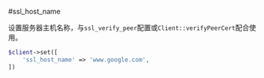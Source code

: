 #ssl_host_name

设置服务器主机名称，与`ssl_verify_peer`配置或`Client::verifyPeerCert`配合使用。

```php
$client->set([
    'ssl_host_name' => 'www.google.com',
])
```
